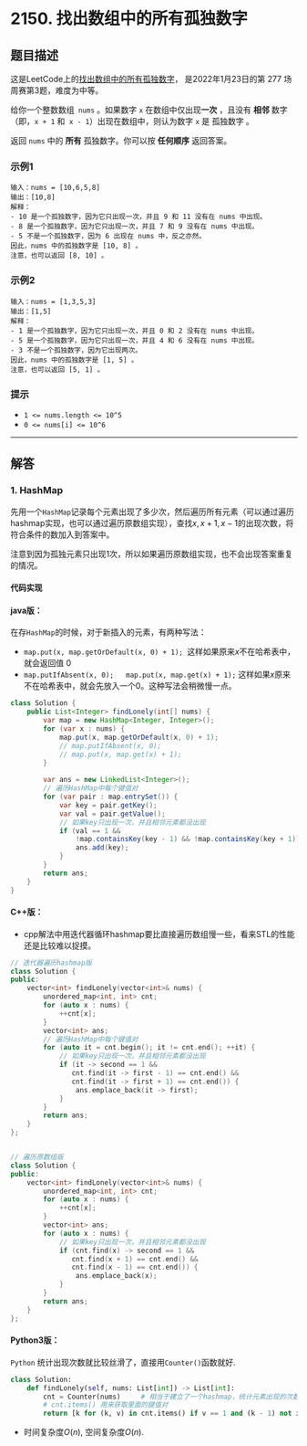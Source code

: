 # 2150. 找出数组中的所有孤独数字

## 题目描述

这是LeetCode上的[找出数组中的所有孤独数字](https://leetcode-cn.com/problems/find-all-lonely-numbers-in-the-array/)， 是2022年1月23日的第 277 场周赛第3题，难度为中等。

给你一个整数数组` nums` 。如果数字 `x` 在数组中仅出现**一次** ，且没有 **相邻** 数字（即，`x + 1` 和` x - 1`）出现在数组中，则认为数字 `x` 是 孤独数字 。

返回 `nums` 中的 **所有** 孤独数字。你可以按 **任何顺序** 返回答案。



### 示例1

```
输入：nums = [10,6,5,8]
输出：[10,8]
解释：
- 10 是一个孤独数字，因为它只出现一次，并且 9 和 11 没有在 nums 中出现。
- 8 是一个孤独数字，因为它只出现一次，并且 7 和 9 没有在 nums 中出现。
- 5 不是一个孤独数字，因为 6 出现在 nums 中，反之亦然。
因此，nums 中的孤独数字是 [10, 8] 。
注意，也可以返回 [8, 10] 。
```



### 示例2

```
输入：nums = [1,3,5,3]
输出：[1,5]
解释：
- 1 是一个孤独数字，因为它只出现一次，并且 0 和 2 没有在 nums 中出现。
- 5 是一个孤独数字，因为它只出现一次，并且 4 和 6 没有在 nums 中出现。
- 3 不是一个孤独数字，因为它出现两次。
因此，nums 中的孤独数字是 [1, 5] 。
注意，也可以返回 [5, 1] 。
```

### 提示

- `1 <= nums.length <= 10^5`
- `0 <= nums[i] <= 10^6`

***

## 解答

### 1. HashMap

先用一个`HashMap`记录每个元素出现了多少次，然后遍历所有元素（可以通过遍历hashmap实现，也可以通过遍历原数组实现），查找$x, x+1, x-1$的出现次数，将符合条件的数加入到答案中。

注意到因为孤独元素只出现1次，所以如果遍历原数组实现，也不会出现答案重复的情况。



#### 代码实现

#### **java版：**

在存`HashMap`的时候，对于新插入的元素，有两种写法：

- `map.put(x, map.getOrDefault(x, 0) + 1); `这样如果原来$x$不在哈希表中，就会返回值 0 
- `map.putIfAbsent(x, 0);   map.put(x, map.get(x) + 1);`  这样如果$x$原来不在哈希表中，就会先放入一个0。这种写法会稍微慢一点。

```Java
class Solution {
    public List<Integer> findLonely(int[] nums) {
        var map = new HashMap<Integer, Integer>();
        for (var x : nums) {
            map.put(x, map.getOrDefault(x, 0) + 1);
            // map.putIfAbsent(x, 0);
            // map.put(x, map.get(x) + 1);
        }
        
        var ans = new LinkedList<Integer>();
        // 遍历HashMap中每个键值对
        for (var pair : map.entrySet()) {
            var key = pair.getKey();
            var val = pair.getValue();
            // 如果key只出现一次，并且相邻元素都没出现
            if (val == 1 && 
                !map.containsKey(key - 1) && !map.containsKey(key + 1)) {
                ans.add(key);
            }
        }
        return ans;
    }
}
```

#### **C++版：**

- cpp解法中用迭代器循环hashmap要比直接遍历数组慢一些，看来STL的性能还是比较难以捉摸。

```cpp
// 迭代器遍历hashmap版
class Solution {
public:
    vector<int> findLonely(vector<int>& nums) {
        unordered_map<int, int> cnt;
        for (auto x : nums) {
            ++cnt[x];
        }
        vector<int> ans;
        // 遍历HashMap中每个键值对
        for (auto it = cnt.begin(); it != cnt.end(); ++it) {
            // 如果key只出现一次，并且相邻元素都没出现
            if (it -> second == 1 && 
               cnt.find(it -> first - 1) == cnt.end() && 
               cnt.find(it -> first + 1) == cnt.end()) {
                ans.emplace_back(it -> first);
            }
        }
        return ans;
    }
};


// 遍历原数组版
class Solution {
public:
    vector<int> findLonely(vector<int>& nums) {
        unordered_map<int, int> cnt;
        for (auto x : nums) {
            ++cnt[x];
        }
        vector<int> ans;
        for (auto x : nums) {
            // 如果key只出现一次，并且相邻元素都没出现
            if (cnt.find(x) -> second == 1 && 
               cnt.find(x + 1) == cnt.end() && 
               cnt.find(x - 1) == cnt.end()) {
                ans.emplace_back(x);
            }
        }
        return ans;
    }
};
```

#### Python3版：

`Python` 统计出现次数就比较丝滑了，直接用`Counter()`函数就好.

```python
class Solution:
    def findLonely(self, nums: List[int]) -> List[int]:
        cnt = Counter(nums)		# 相当于建立了一个hashmap，统计元素出现的次数
        # cnt.items() 用来获取里面的键值对
        return [k for (k, v) in cnt.items() if v == 1 and (k - 1) not in cnt and (k + 1) not in cnt]
```



* 时间复杂度$O(n)$, 空间复杂度$O(n)$.



